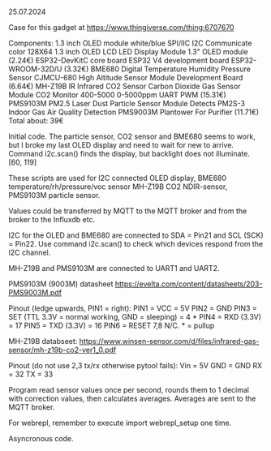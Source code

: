 25.07.2024

Case for this gadget at https://www.thingiverse.com/thing:6707670

Components:
1.3 inch OLED module white/blue SPI/IIC I2C Communicate color 128X64 1.3 inch OLED LCD LED Display Module 1.3" OLED module (2.24€)
ESP32-DevKitC core board ESP32 V4 development board ESP32-WROOM-32D/U (3.32€)
BME680 Digital Temperature Humidity Pressure Sensor CJMCU-680 High Altitude Sensor Module Development Board (6.64€)
MH-Z19B IR Infrared CO2 Sensor Carbon Dioxide Gas Sensor Module CO2 Monitor 400-5000 0-5000ppm UART PWM (15.31€)
PMS9103M PM2.5 Laser Dust Particle Sensor Module Detects PM2S-3 Indoor Gas Air Quality Detection PMS9003M Plantower For Purifier (11.71€)
Total about: 39€

Initial code. The particle sensor, CO2 sensor and BME680 seems to work, but I broke my last OLED display and need to wait for new to arrive. Command i2c.scan() finds the display, but backlight does not illuminate.
[60, 119]

These scripts are used for I2C connected OLED display, BME680 temperature/rh/pressure/voc sensor
MH-Z19B CO2 NDIR-sensor, PMS9103M particle sensor.

Values could be transferred by MQTT to the MQTT broker and from the broker to the Influxdb etc.

I2C for the OLED and BME680 are connected to SDA = Pin21 and SCL (SCK) = Pin22.
Use command i2c.scan() to check which devices respond from the I2C channel.

MH-Z19B and PMS9103M are connected to UART1 and UART2.

PMS9103M (9003M) datasheet https://evelta.com/content/datasheets/203-PMS9003M.pdf

Pinout (ledge upwards, PIN1 = right):
PIN1 = VCC = 5V
PIN2 = GND
PIN3 = SET (TTL 3.3V = normal working, GND = sleeping) = 4 *
PIN4 = RXD (3.3V) = 17
PIN5 = TXD (3.3V) = 16
PIN6 = RESET 
7,8 N/C. * = pullup

MH-Z19B databseet: https://www.winsen-sensor.com/d/files/infrared-gas-sensor/mh-z19b-co2-ver1_0.pdf

Pinout (do not use 2,3 tx/rx otherwise pytool fails):
Vin = 5V
GND = GND
RX = 32
TX = 33

Program read sensor values once per second, rounds them to 1 decimal with correction values, then calculates averages.
Averages are sent to the MQTT broker.

For webrepl, remember to execute import webrepl_setup one time.

Asyncronous code.
